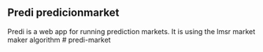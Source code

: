 ## Predi predicionmarket 

Predi is a web app for running prediction markets. It is using the lmsr market maker algorithm # predi-market
